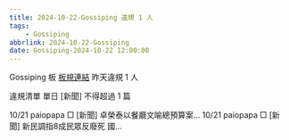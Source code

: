 ```yaml
---
title: 2024-10-22-Gossiping 違規 1 人
tags:
    - Gossiping
abbrlink: 2024-10-22-Gossiping
date: Gossiping-2024-10-22 12:00:00
---
```

Gossiping 板 [板規連結](https://www.ptt.cc/bbs/Gossiping/M.1637425085.A.07D.html)
昨天違規 1 人
<!-- more -->

違規清單
單日 [新聞] 不得超過 1 篇

10/21 paiopapa □ [新聞] 卓榮泰以餐廳文喻總預算案…
10/21 paiopapa □ [新聞] 新民調指8成民眾反廢死 國…